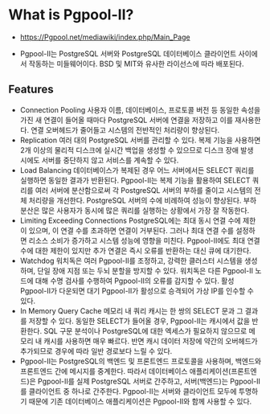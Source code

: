 # What is Pgpool-II?
- https://Pgpool.net/mediawiki/index.php/Main_Page

- Pgpool-II는 PostgreSQL 서버와 PostgreSQL 데이터베이스 클라이언트 사이에서 작동하는 미들웨어이다.
  BSD 및 MIT와 유사한 라이선스에 따라 배포된다.

## Features
- Connection Pooling
  사용자 이름, 데이터베이스, 프로토콜 버전 등 동일한 속성을 가진 새 연결이 들어올 때마다 PostgreSQL 서버에 연결을 저장하고 이를 재사용한다. 연결 오버헤드가 줄어들고 시스템의 전반적인 처리량이 향상된다.
- Replication
  여러 대의 PostgreSQL 서버를 관리할 수 있다. 복제 기능을 사용하면 2개 이상의 물리적 디스크에 실시간 백업을 생성할 수 있으므로 디스크 장애 발생 시에도 서버를 중단하지 않고 서비스를 계속할 수 있다.
- Load Balancing
  데이터베이스가 복제된 경우 어느 서버에서든 SELECT 쿼리를 실행하면 동일한 결과가 반환된다. Pgpool-II는 복제 기능을 활용하여 SELECT 쿼리를 여러 서버에 분산함으로써 각 PostgreSQL 서버의 부하를 줄이고 시스템의 전체 처리량을 개선한다. PostgreSQL 서버의 수에 비례하여 성능이 향상된다. 부하 분산은 많은 사용자가 동시에 많은 쿼리를 실행하는 상황에서 가장 잘 작동한다.
- Limiting Exceeding Connections
  PostgreSQL에는 최대 동시 연결 수에 제한이 있으며, 이 연결 수를 초과하면 연결이 거부된다. 그러나 최대 연결 수를 설정하면 리소스 소비가 증가하고 시스템 성능에 영향을 미친다. Pgpool-II에도 최대 연결 수에 대한 제한이 있지만 추가 연결은 즉시 오류를 반환하는 대신 큐에 대기한다.
- Watchdog
  워치독은 여러 Pgpool-II를 조정하고, 강력한 클러스터 시스템을 생성하며, 단일 장애 지점 또는 두뇌 분할을 방지할 수 있다. 워치독은 다른 Pgpool-II 노드에 대해 수명 검사를 수행하여 Pgpool-II의 오류를 감지할 수 있다. 활성 Pgpool-II가 다운되면 대기 Pgpool-II가 활성으로 승격되어 가상 IP를 인수할 수 있다.
- In Memory Query Cache
  메모리 내 쿼리 캐시는 한 쌍의 SELECT 문과 그 결과를 저장할 수 있다. 동일한 SELECT가 들어올 경우, Pgpool-II는 캐시에서 값을 반환한다. SQL 구문 분석이나 PostgreSQL에 대한 엑세스가 필요하지 않으므로 메모리 내 캐시를 사용하면 매우 빠르다. 반면 캐시 데이터 저장에 약간의 오버헤드가 추가되므로 경우에 따라 일반 경로보다 느릴 수 있다.
- Pgpool-II는 PostgreSQL의 백엔드 및 프론트엔드 프로토콜을 사용하며, 백엔드와 프론트엔드 간에 메시지를 중계한다. 따라서 데이터베이스 애플리케이션(프론트엔드)은 Pgpool-II를 실제 PostgreSQL 서버로 간주하고, 서버(백엔드)는 Pgpool-II를 클라이언트 중 하나로 간주한다. Pgpool-II는 서버와 클라이언트 모두에 투명하기 때문에 기존 데이터베이스 애플리케이션은 Pgpool-II와 함께 사용할 수 있다.
